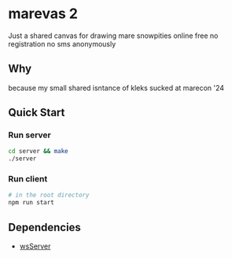 # marevas 2

Just a shared canvas for drawing mare snowpities online free no registration no sms anonymously

## Why

because my small shared isntance of kleks sucked at marecon '24

## Quick Start

### Run server

```bash
cd server && make
./server
```

### Run client

```bash
# in the root directory
npm run start
```

## Dependencies

- [wsServer](https://github.com/Theldus/wsServer/tree/master)
